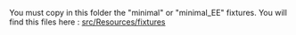 You must copy in this folder the "minimal" or "minimal_EE" fixtures.
You will find this files here : [src/Resources/fixtures](../../../.../../.../../../src/Resources/fixtures)
